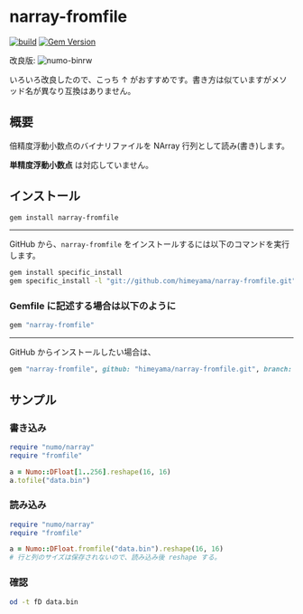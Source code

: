 # narray-fromfile

[![build](https://github.com/Himeyama/narray-fromfile/actions/workflows/build.yml/badge.svg)](https://github.com/Himeyama/narray-fromfile/actions/workflows/build.yml) [![Gem Version](https://badge.fury.io/rb/narray-fromfile.svg)](https://badge.fury.io/rb/narray-fromfile)

改良版: ![numo-binrw](https://github.com/Himeyama/numo-binrw)

いろいろ改良したので、こっち ↑ がおすすめです。書き方は似ていますがメソッド名が異なり互換はありません。

## 概要
倍精度浮動小数点のバイナリファイルを NArray 行列として読み(書き)します。

**単精度浮動小数点** は対応していません。

## インストール

```sh
gem install narray-fromfile
```

---

GitHub から、`narray-fromfile` をインストールするには以下のコマンドを実行します。
```sh
gem install specific_install
gem specific_install -l "git://github.com/himeyama/narray-fromfile.git"
```


### Gemfile に記述する場合は以下のように

```sh
gem "narray-fromfile"
```

---

GitHub からインストールしたい場合は、

```rb
gem "narray-fromfile", github: "himeyama/narray-fromfile.git", branch: :main
```

## サンプル

### 書き込み
```rb
require "numo/narray"
require "fromfile"

a = Numo::DFloat[1..256].reshape(16, 16)
a.tofile("data.bin")
```

### 読み込み
```rb
require "numo/narray"
require "fromfile"

a = Numo::DFloat.fromfile("data.bin").reshape(16, 16)
# 行と列のサイズは保存されないので、読み込み後 reshape する。
```

### 確認
```sh
od -t fD data.bin
```
